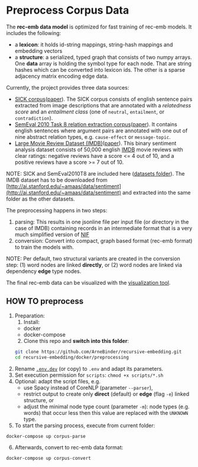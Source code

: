 # Preprocess Corpus Data

The **rec-emb data model** is optimized for fast training of rec-emb models. It includes the following:
 * a **lexicon**: it holds id-string mappings, string-hash mappings and embedding vectors
 * a **structure**: a serialized, typed graph that consists of two numpy arrays. One **data**
 array is holding the symbol type for each node. That are string hashes which can be converted
 into lexicon ids. The other is a sparse adjacency matrix encoding edge data.

Currently, the project provides three data sources:
 * [SICK corpus](http://clic.cimec.unitn.it/composes/sick.html)([paper](http://clic.cimec.unitn.it/marco/publications/marelli-etal-sick-lrec2014.pdf)). The SICK corpus
 consists of english sentence pairs extracted from image descriptions that are annotated
 with a *relatedness score* and an *entailment class* (one of `neutral`, `entailment`, or `contradiction`).
 * [SemEval 2010 Task 8 relation extraction corpus](http://semeval2.fbk.eu/semeval2.php?location=tasks#T11)([paper](http://www.aclweb.org/anthology/S10-1006)). It contains
 english sentences where argument pairs are annotated with one out of nine abstract relation types, e.g. `cause-effect` or `message-topic`.
 * [Large Movie Review Dataset (IMDB)](http://ai.stanford.edu/~amaas/data/sentiment)([paper](http://ai.stanford.edu/~amaas/papers/wvSent_acl2011.pdf)). This binary sentiment analysis dataset
 consists of 50,000 english [IMDB](www.imdb.com) movie reviews with clear ratings: negative reviews have a score <= 4 out of 10,
and a positive reviews have a score >= 7 out of 10.


NOTE: SICK and SemEval2010T8 are included here ([datasets folder](datasets)). The IMDB dataset has to be downloaded from [http://ai.stanford.edu/~amaas/data/sentiment](http://ai.stanford.edu/~amaas/data/sentiment) and extracted into the same folder as the other datasets.

The preprocessing happens in two steps:

 1. parsing: This results in one jsonline file per input file (or directory in the case of IMDB) containing records in an intermediate format that is a very much simplified version of [NIF](http://persistence.uni-leipzig.org/nlp2rdf/)
 2. conversion: Convert into compact, graph based format (rec-emb format) to train the models with.

NOTE: Per default, two structural variants are created in the conversion step: (1) word nodes are linked **directly**, or (2) word nodes are linked via dependency **edge** type nodes.

The final rec-emb data can be visualized with the [visualization tool](../tools/visualize/README.md).


## HOW TO preprocess

1. Preparation:
    1. Install:
     * docker
     * docker-compose
    2. Clone this repo and **switch into this folder**:
    ```bash
    git clone https://github.com/ArneBinder/recursive-embedding.git
    cd recursive-embedding/docker/preprocessing
    ```
2. Rename [`.env.dev`](.env.dev) (or copy) to `.env` and adapt its parameters.
3. Set execution permission for `scripts`: `chmod +x scripts/*.sh`
4. Optional: adapt the script files, e.g.
    * use Spacy instead of CoreNLP (parameter `--parser`),
    * restrict output to create only **direct** (default) or **edge** (flag `-e`) linked structure, or
    * adjust the minimal node type count (parameter `-m`): node types (e.g. words) that occur less then this value are replaced with the `UNKNOWN` type.
5. To start the parsing process, execute from current folder:
```bash
docker-compose up corpus-parse
```
6. Afterwards, convert to rec-emb data format:
```bash
docker-compose up corpus-convert
```




